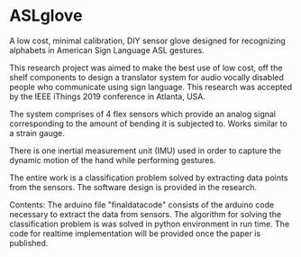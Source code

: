 # ASLglove
A low cost, minimal calibration, DIY sensor glove designed for recognizing alphabets in American Sign Language ASL gestures. 

This research project was aimed to make the best use of low cost, off the shelf components to design a translator system for  audio vocally disabled people who communicate using sign language. This research was accepted by the IEEE iThings 2019 conference in Atlanta, USA.

The system comprises of 4 flex sensors which provide an analog signal corresponding to the amount of bending it is subjected to. Works similar to a strain gauge.

There is one inertial measurement unit (IMU) used in order to capture the dynamic motion of the hand while performing gestures. 

The entire work is a classification problem solved by extracting data points from the sensors. The software design is provided in the research.

Contents:
The arduino file "finaldatacode" consists of the arduino code necessary to extract the data from sensors. The algorithm for solving the classification problem is was solved in python environment in run time.
The code for realtime implementation will be provided once the paper is published.
